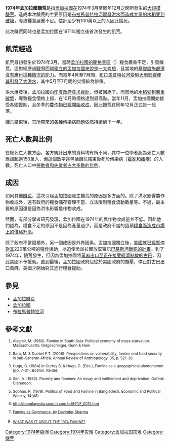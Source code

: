 **1974年孟加拉國饑荒**是指[孟加拉國在](../Page/孟加拉國.md "wikilink")1974年3月至同年12月之間所發生的[大規模饑荒](../Page/饑荒.md "wikilink")。造成本次饑荒的主要原因是[布拉馬普特拉河爆發](../Page/布拉馬普特拉河.md "wikilink")[洪水而造成大量的](../Page/洪水.md "wikilink")[水稻受到破壞](../Page/水稻.md "wikilink")，導致糧食嚴重不足。估計至少有100萬以上的人因此餓死。

此次饑荒同時也是孟加拉國在1971年獨立後首次發生的飢荒。

## 飢荒經過

飢荒最初發生於1974年3月，當時[孟加拉國的](../Page/孟加拉國.md "wikilink")[蘭格普區](../Page/蘭格普區.md "wikilink")（）糧食嚴重不足，引發饑荒。這對經歷過[戰爭而剛獨立的孟加拉國來說是一大考驗](../Page/孟加拉國解放戰爭.md "wikilink")，且當地的[基礎設施都還沒有應付這種情況的能力](../Page/基礎設施.md "wikilink")。而當年4月至7月間，[布拉馬普特拉河受到大雨影響使其引發了大](../Page/布拉馬普特拉河.md "wikilink")[洪水](../Page/洪水.md "wikilink")，其中5月至7月間的災情較為慘重。

洪水爆發後，孟加拉國向[印度政府尋求援助](../Page/印度.md "wikilink")，但被回絕了。而當地的[水稻受到嚴重破壞](../Page/水稻.md "wikilink")，導致糧食價格上揚，在10月時價格達到最高點。當年11月，孟加拉國開始接受各國援助，且冬季的[農作物已經開始收成](../Page/農作物.md "wikilink")，因此饑荒在同年12月正式告一段落。

饑荒結束後，其所帶來的各種傳染病問題依然持續到下一年。

## 死亡人數與比例

在總死亡人數方面，各方統計出來的資料均有所不同，其中一位學者認為死亡人數應該超過150萬人，但這個數字還包括饑荒結束後死於傳染病（[霍亂和](../Page/霍亂.md "wikilink")[瘧疾](../Page/瘧疾.md "wikilink")）的人數。死亡人口中[勞動者和](../Page/勞動者.md "wikilink")[失業者占大多數的比例](../Page/失業.md "wikilink")。

## 成因

如同其他[饑荒](../Page/饑荒.md "wikilink")，這次引起孟加拉國發生饑荒的原因是多方面的。除了洪水影響農作物收成外，還有政府的糧食儲存管理不當、立法限制糧食流動數量等。不過，最主要的原因還是因為洪水影響農作物收成。

然而，有部分學者研究發現，孟加拉國在1974年的農作物收成量並不低。因此他們認為，糧食不足的原因不是因為產量過少，而是政府不當的囤積[糧食而造成市場上的價格升高](../Page/糧食.md "wikilink")。

除了政府不當囤積外，另一個成因是外界因素。孟加拉國獨立後，[美國就已經暫停對其](../Page/美國.md "wikilink")220萬公噸的糧食援助，以迫使孟加拉國放棄審訊[巴基斯坦](../Page/巴基斯坦.md "wikilink")[戰犯的計畫](../Page/戰犯.md "wikilink")。到了1974年，饑荒發生，但因為孟加拉國將[黃麻出口至正在接受](../Page/黃麻.md "wikilink")[經濟制裁的](../Page/經濟制裁.md "wikilink")[古巴](../Page/古巴.md "wikilink")，因此美國不予援助。直到最後，孟加拉國政府屈從於美國政府的施壓，停止對古巴出口黃麻，美國才開始對其進行糧食援助。

## 參見

  - [孟加拉饑荒](../Page/孟加拉饑荒.md "wikilink")
  - [孟加拉國](../Page/孟加拉國.md "wikilink")
  - [布拉馬普特拉河](../Page/雅魯藏布江.md "wikilink")

## 參考文獻

<small>

1.  Alagmir, M. (1980). Famine in South Asia: Political economy of mass
    starvation. Massachusetts: Oelgeschlager, Gunn & Hain

2.  Baro, M. & Duebel F.T. (2006). Perspectives on vulnerability, famine
    and food security in sub-Saharan Africa. Annual Review of
    Anthropology, 35, p. 521-38.

3.  Hugo, G. (1984) In Currey B. & Hugo, G. (Eds.), Famine as a
    geographical phenomenon (pp. 7–31). Boston: Reidel.

4.  Sen, A. (1982). Poverty and famines: An essay and entitlement and
    deprivation. Oxford: Clarendon.

5.  Sobhan, R. (1979). Politics of Food and Famine in Bangladesh.
    Economic and Political Weekly, 14(48)

6.  <http://banglapedia.search.com.bd/HT/F_0015.htm>

7.  [Famine as Commerce, by Devinder
    Sharma](http://www.indiatogether.org/agriculture/opinions/dsharma/faminecommerce.htm)

8.  [WHAT WAS IT ABOUT THE 1974
    FAMINE?](http://www.scholarsbangladesh.com/nurulislam1.php)</small>

[Category:1974年亞洲](https://zh.wikipedia.org/wiki/Category:1974年亞洲 "wikilink")
[Category:1974年灾难](https://zh.wikipedia.org/wiki/Category:1974年灾难 "wikilink")
[Category:孟加拉国灾难](https://zh.wikipedia.org/wiki/Category:孟加拉国灾难 "wikilink")
[Category:饑荒](https://zh.wikipedia.org/wiki/Category:饑荒 "wikilink")